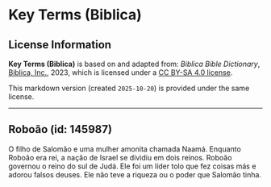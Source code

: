 # Key Terms (Biblica)

## License Information

**Key Terms (Biblica)** is based on and adapted from: _Biblica Bible Dictionary_, [Biblica, Inc.](https://www.biblica.com/), 2023, which is licensed under a [CC BY-SA 4.0 license](https://creativecommons.org/licenses/by-sa/4.0/legalcode.en).

This markdown version (created `2025-10-20`) is provided under the same license.



--------------------------------

## Roboão (id: 145987)

O filho de Salomão e uma mulher amonita chamada Naamá. Enquanto Roboão era rei, a nação de Israel se dividiu em dois reinos. Roboão governou o reino do sul de Judá. Ele foi um líder tolo que fez coisas más e adorou falsos deuses. Ele não teve a riqueza ou o poder que Salomão tinha.


